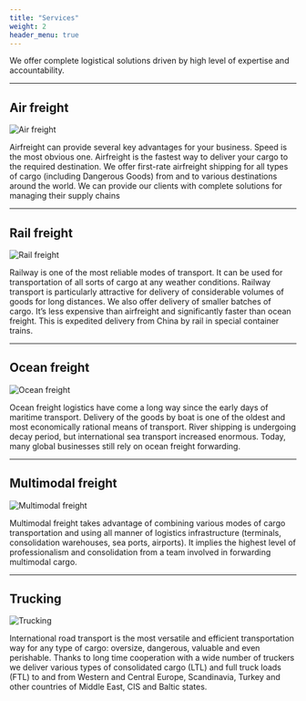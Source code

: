 ```yaml
---
title: "Services"
weight: 2
header_menu: true
---
```


We offer complete logistical solutions driven by high level of 
expertise and accountability.

---

## Air freight

![Air freight](../images/stock-vector-loading-freight-containers-in-a-cargo-plane-transportation-and-delivery-logistic-shipping-316365914.jpg)

Airfreight can provide several key advantages for your business. Speed is the most 
obvious one. Airfreight is the fastest way to deliver your cargo to the required
destination. We offer first-rate airfreight shipping for all types of cargo (including
Dangerous Goods) from and to various destinations around the world. We can
provide our clients with complete solutions for managing their supply chains

---

## Rail freight

![Rail freight](../images/stock-vector-train-with-cargo-wagons-cisterns-tanks-and-cars-railroad-freight-collection-nature-landscape-1969610179.jpg)

Railway is one of the most reliable modes of transport. It can be used for
transportation of all sorts of cargo at any weather conditions. Railway transport is
particularly attractive for delivery of considerable volumes of goods for long
distances.
We also offer delivery of smaller batches of cargo. It’s less expensive than airfreight
and significantly faster than ocean freight. This is expedited delivery from China by
rail in special container trains.

---

## Ocean freight

![Ocean freight](../images/stock-vector-marine-port-shipping-transportation-and-ocean-logistic-flat-banner-cargo-ships-and-freight-1542787196.jpg)

Ocean freight logistics have come a long way since the early days of maritime
transport. Delivery of the goods by boat is one of the oldest and most economically
rational means of transport. River shipping is undergoing decay period, but
international sea transport increased enormous. Today, many global businesses still
rely on ocean freight forwarding.

---

## Multimodal freight

![Multimodal freight](../images/stock-photo-global-logistics-network-flat-isometric-illustration-set-of-air-cargo-trucking-rail-transportation-1057424468.jpg)

Multimodal freight takes advantage of combining various modes of cargo
transportation and using all manner of logistics infrastructure (terminals,
consolidation warehouses, sea ports, airports). It implies the highest level of
professionalism and consolidation from a team involved in forwarding multimodal
cargo.

---

## Trucking

![Trucking](../images/stock-vector-cargo-trucks-are-running-on-the-highway-with-traffic-signs-2164401863.jpg)

International road transport is the most versatile and efficient transportation way for
any type of cargo: oversize, dangerous, valuable and even perishable. Thanks to
long time cooperation with a wide number of truckers we deliver various types of
consolidated cargo (LTL) and full truck loads (FTL) to and from Western and Central
Europe, Scandinavia, Turkey and other countries of Middle East, CIS and Baltic
states.